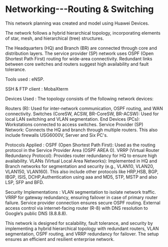 # Networking---Routing & Switching
This network planning was created and model using Huawei Devices.

The network follows a hybrid hierarchical topology, incorporating elements of star, mesh, and hierarchical (tree) structures.

The Headquarters (HQ) and Branch (BR) are connected through core and distribution layers.
The service provider (SP) network uses OSPF (Open Shortest Path First) routing for wide-area connectivity.
Redundant links between core switches and routers suggest high availability and fault tolerance.

Tools used : eNSP.

SSH & FTP client : MobaXterm

Devices Used :
The topology consists of the following network devices:

Routers (R): Used for inter-network communication, OSPF routing, and WAN connectivity.
Switches (CoreSW, ACSW, BR-CoreSW, BR-ACSW): Used for local LAN switching and VLAN segmentation.
End Devices (PCs): Workstations connected to access switches.
Service Provider (SP) Network: Connects the HQ and branch through multiple routers.
This also include firewalls USG6000V, Server and Six PC's.

Protocols Applied :
OSPF (Open Shortest Path First): Used as the routing protocol in the Service Provider Area (OSPF AREA 0).
VRRP (Virtual Router Redundancy Protocol): Provides router redundancy for HQ to ensure high availability.
VLANs (Virtual Local Area Networks): Implemented in HQ and Branch networks for segmentation and security (e.g., VLAN10, VLAN20, VLAN150, VLAN160).
This also include other protocols like HRP,HSB, BGP, IBGP, ISIS, DCHP,Authentication using aaa and MD5, STP, MSTP and also LSP, SFP and BFD.

Security Implementations :
VLAN segmentation to isolate network traffic.
VRRP for gateway redundancy, ensuring failover in case of primary router failure.
Service provider connection ensures secure OSPF routing.
External access control via internet-facing router (R-8) with DNS resolution to Google’s public DNS (8.8.8.8).

This network is designed for scalability, fault tolerance, and security by implementing a hybrid hierarchical topology with redundant routers, VLAN segmentation, OSPF routing, and VRRP redundancy for failover. The setup ensures an efficient and resilient enterprise network.







